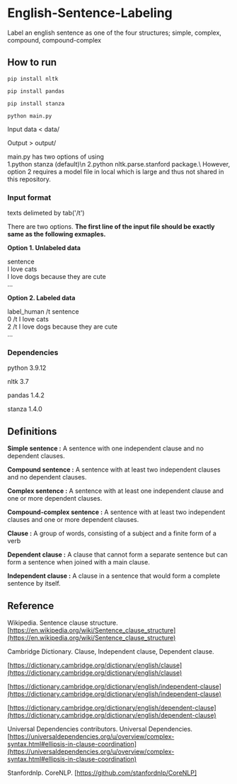 # English-Sentence-Labeling

Label an english sentence as one of the four structures; simple, complex, compound, compound-complex


## How to run

`pip install nltk`

`pip install pandas`

`pip install stanza`

`python main.py`

Input data < data/

Output > output/

main.py has two options of using\
1.python stanza (default)\n 2.python nltk.parse.stanford package.\ However, option 2 requires a model file in local which is large and thus not shared in this repository.

### Input format

texts delimeted by tab('/t')

There are two options. **The first line of the input file should be exactly same as the following exmaples.** 

**Option 1. Unlabeled data**

sentence\
I love cats\
I love dogs because they are cute\
...

**Option 2. Labeled data**

label_human /t sentence\
0 /t  I love cats\
2 /t  I love dogs because they are cute\
...

### Dependencies

python 3.9.12

nltk 3.7 

pandas 1.4.2

stanza 1.4.0

## Definitions

**Simple sentence :** A sentence with one independent clause and no dependent clauses.

**Compound sentence :** A sentence with at least two independent clauses and no dependent clauses.

**Complex sentence :** A sentence with at least one independent clause and one or more dependent clauses. 

**Compound-complex sentence :** A sentence with at least two independent clauses and one or more dependent clauses.

**Clause :** A group of words, consisting of a subject and a finite form of a verb

**Dependent clause :** A clause that cannot form a separate sentence but can form a sentence when joined with a main clause.

**Independent clause :** A clause in a sentence that would form a complete sentence by itself.

## Reference

Wikipedia. Sentence clause structure. [https://en.wikipedia.org/wiki/Sentence_clause_structure](https://en.wikipedia.org/wiki/Sentence_clause_structure)

Cambridge Dictionary. Clause, Independent clause, Dependent clause.  

[https://dictionary.cambridge.org/dictionary/english/clause](https://dictionary.cambridge.org/dictionary/english/clause)

[https://dictionary.cambridge.org/dictionary/english/independent-clause](https://dictionary.cambridge.org/dictionary/english/independent-clause)

[https://dictionary.cambridge.org/dictionary/english/dependent-clause](https://dictionary.cambridge.org/dictionary/english/dependent-clause)

Universal Dependencies contributors. Universal Dependencies. [https://universaldependencies.org/u/overview/complex-syntax.html#ellipsis-in-clause-coordination](https://universaldependencies.org/u/overview/complex-syntax.html#ellipsis-in-clause-coordination)

Stanfordnlp. CoreNLP. [https://github.com/stanfordnlp/CoreNLP]
